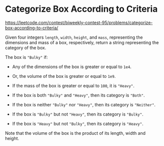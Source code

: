 # Categorize Box According to Criteria

https://leetcode.com/contest/biweekly-contest-95/problems/categorize-box-according-to-criteria/

Given four integers `length`, `width`, `height`, and `mass`, representing the dimensions and mass of a box, respectively, return a string representing the category of the box.

The box is `"Bulky"` if:
- Any of the dimensions of the box is greater or equal to `1e4`.
- Or, the volume of the box is greater or equal to `1e9`.

- If the mass of the box is greater or equal to `100`, it is `"Heavy"`.
- If the box is both `"Bulky"` and `"Heavy"`, then its category is `"Both"`.
- If the box is neither `"Bulky"` nor `"Heavy"`, then its category is `"Neither"`.
- If the box is `"Bulky"` but not `"Heavy"`, then its category is `"Bulky"`.
- If the box is `"Heavy"` but not `"Bulky"`, then its category is `"Heavy"`.

Note that the volume of the box is the product of its length, width and height.
